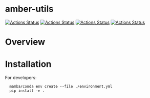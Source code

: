 # amber-utils

[![Actions Status](https://github.com/IgnacioJPickering/amber-utils/workflows/tests/badge.svg)](https://github.com/IgnacioJPickering/amber-utils/actions)
[![Actions Status](https://github.com/IgnacioJPickering/amber-utils/workflows/mypy/badge.svg)](https://github.com/IgnacioJPickering/amber-utils/actions)
[![Actions Status](https://github.com/IgnacioJPickering/amber-utils/workflows/flake8/badge.svg)](https://github.com/IgnacioJPickering/amber-utils/actions)
[![Actions Status](https://github.com/IgnacioJPickering/amber-utils/workflows/black/badge.svg)](https://github.com/IgnacioJPickering/amber-utils/actions)

# Overview

# Installation
For developers:
```
  mamba/conda env create --file ./environment.yml
  pip install -e .
```

